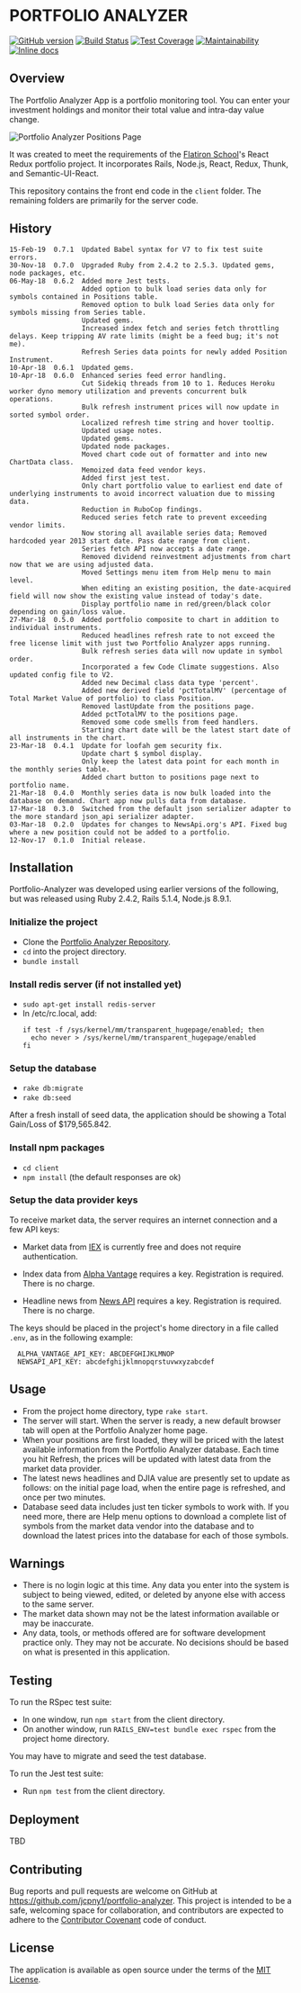 # PORTFOLIO ANALYZER

[![GitHub version](https://badge.fury.io/gh/jcpny1%2Fportfolio-analyzer.svg)](https://badge.fury.io/gh/jcpny1%2Fportfolio-analyzer)
[![Build Status](https://travis-ci.org/jcpny1/portfolio-analyzer.svg?branch=master)](https://travis-ci.org/jcpny1/portfolio-analyzer)
[![Test Coverage](https://api.codeclimate.com/v1/badges/7ca3b07d0b24fbcd472b/test_coverage)](https://codeclimate.com/github/jcpny1/portfolio-analyzer/test_coverage)
[![Maintainability](https://api.codeclimate.com/v1/badges/7ca3b07d0b24fbcd472b/maintainability)](https://codeclimate.com/github/jcpny1/portfolio-analyzer/maintainability)
[![Inline docs](http://inch-ci.org/github/jcpny1/portfolio-analyzer.svg)](http://inch-ci.org/github/jcpny1/portfolio-analyzer)

## Overview

The Portfolio Analyzer App is a portfolio monitoring tool.
You can enter your investment holdings and monitor their total value and intra-day value change.

![Portfolio Analyzer Positions Page](https://github.com/jcpny1/portfolio-analyzer/blob/master/Screenshot-2017-11-13%20PortfolioAnalyzer.png?raw=true "Portfolio Analyzer Positions Page")

It was created to meet the requirements of the [Flatiron School](https://flatironschool.com/)'s React Redux portfolio project.
It incorporates Rails, Node.js, React, Redux, Thunk, and Semantic-UI-React.

This repository contains the front end code in the ```client``` folder.
The remaining folders are primarily for the server code.

## History
```
15-Feb-19  0.7.1  Updated Babel syntax for V7 to fix test suite errors.
30-Nov-18  0.7.0  Upgraded Ruby from 2.4.2 to 2.5.3. Updated gems, node packages, etc.
06-May-18  0.6.2  Added more Jest tests.
                  Added option to bulk load series data only for symbols contained in Positions table.
                  Removed option to bulk load Series data only for symbols missing from Series table.
                  Updated gems.
                  Increased index fetch and series fetch throttling delays. Keep tripping AV rate limits (might be a feed bug; it's not me).
                  Refresh Series data points for newly added Position Instrument.
10-Apr-18  0.6.1  Updated gems.
10-Apr-18  0.6.0  Enhanced series feed error handling.
                  Cut Sidekiq threads from 10 to 1. Reduces Heroku worker dyno memory utilization and prevents concurrent bulk operations.
                  Bulk refresh instrument prices will now update in sorted symbol order.
                  Localized refresh time string and hover tooltip.
                  Updated usage notes.
                  Updated gems.
                  Updated node packages.
                  Moved chart code out of formatter and into new ChartData class.
                  Memoized data feed vendor keys.
                  Added first jest test.
                  Only chart portfolio value to earliest end date of underlying instruments to avoid incorrect valuation due to missing data.
                  Reduction in RuboCop findings.
                  Reduced series fetch rate to prevent exceeding vendor limits.
                  Now storing all available series data; Removed hardcoded year 2013 start date. Pass date range from client.
                  Series fetch API now accepts a date range.
                  Removed dividend reinvestment adjustments from chart now that we are using adjusted data.
                  Moved Settings menu item from Help menu to main level.
                  When editing an existing position, the date-acquired field will now show the existing value instead of today's date.
                  Display portfolio name in red/green/black color depending on gain/loss value.
27-Mar-18  0.5.0  Added portfolio composite to chart in addition to individual instruments.
                  Reduced headlines refresh rate to not exceed the free license limit with just two Portfolio Analyzer apps running.
                  Bulk refresh series data will now update in symbol order.
                  Incorporated a few Code Climate suggestions. Also updated config file to V2.
                  Added new Decimal class data type 'percent'.
                  Added new derived field 'pctTotalMV' (percentage of Total Market Value of portfolio) to class Position.
                  Removed lastUpdate from the positions page.
                  Added pctTotalMV to the positions page.
                  Removed some code smells from feed handlers.
                  Starting chart date will be the latest start date of all instruments in the chart.
23-Mar-18  0.4.1  Update for loofah gem security fix.
                  Update chart $ symbol display.
                  Only keep the latest data point for each month in the monthly series table.
                  Added chart button to positions page next to portfolio name.
21-Mar-18  0.4.0  Monthly series data is now bulk loaded into the database on demand. Chart app now pulls data from database.
17-Mar-18  0.3.0  Switched from the default json serializer adapter to the more standard json_api serializer adapter.
03-Mar-18  0.2.0  Updates for changes to NewsApi.org's API. Fixed bug where a new position could not be added to a portfolio.
12-Nov-17  0.1.0  Initial release.
```

## Installation

Portfolio-Analyzer was developed using earlier versions of the following, but was released using Ruby 2.4.2, Rails 5.1.4, Node.js 8.9.1.

### Initialize the project
* Clone the [Portfolio Analyzer Repository](https://github.com/jcpny1/portfolio-analyzer).
* `cd` into the project directory.
* `bundle install`

### Install redis server (if not installed yet)
* `sudo apt-get install redis-server`
* In /etc/rc.local, add:
  ```
  if test -f /sys/kernel/mm/transparent_hugepage/enabled; then
    echo never > /sys/kernel/mm/transparent_hugepage/enabled
  fi
  ```

### Setup the database
* `rake db:migrate`
* `rake db:seed`

After a fresh install of seed data, the application should be showing a Total Gain/Loss of $179,565.842.

### Install npm packages
* `cd client`
* `npm install`  (the default responses are ok)

### Setup the data provider keys
To receive market data, the server requires an internet connection and a few API keys:
* Market data from [IEX](https://iextrading.com/) is currently free and does not require authentication.

* Index data from [Alpha Vantage](https://www.alphavantage.co/) requires a key. Registration is required. There is no charge.

* Headline news from [News API](https://newsapi.org/) requires a key. Registration is required. There is no charge.

The keys should be placed in the project's home directory in a file called `.env`, as in the following example:
```
  ALPHA_VANTAGE_API_KEY: ABCDEFGHIJKLMNOP
  NEWSAPI_API_KEY: abcdefghijklmnopqrstuvwxyzabcdef
```

## Usage

* From the project home directory, type `rake start`.
* The server will start. When the server is ready, a new default browser tab will open at the Portfolio Analyzer home page.
* When your positions are first loaded, they will be priced with the latest available information from the Portfolio Analyzer database. Each time you hit Refresh, the prices will be updated with latest data from the market data provider.
* The latest news headlines and DJIA value are presently set to update as follows: on the initial page load, when the entire page is refreshed, and once per two minutes.
* Database seed data includes just ten ticker symbols to work with. If you need more, there are Help menu options to download a complete list of symbols from the market data vendor into the database and to download the latest prices into the database for each of those symbols.

## Warnings

* There is no login logic at this time. Any data you enter into the system is subject to being viewed, edited, or deleted by anyone else with access to the same server.
* The market data shown may not be the latest information available or may be inaccurate.
* Any data, tools, or methods offered are for software development practice only. They may not be accurate. No decisions should be based on what is presented in this application.

## Testing

To run the RSpec test suite:
* In one window, run `npm start` from the client directory.
* On another window, run `RAILS_ENV=test bundle exec rspec` from the project home directory.

You may have to migrate and seed the test database.

To run the Jest test suite:
* Run `npm test` from the client directory.

## Deployment

TBD

## Contributing

Bug reports and pull requests are welcome on GitHub at https://github.com/jcpny1/portfolio-analyzer.
This project is intended to be a safe, welcoming space for collaboration, and contributors are expected to adhere to the [Contributor Covenant](http://contributor-covenant.org) code of conduct.

## License

The application is available as open source under the terms of the [MIT License](http://opensource.org/licenses/MIT).
